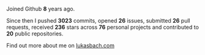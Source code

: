 Joined Github **8** years ago.

Since then I pushed **3023** commits, opened **26** issues, submitted **26** pull requests, received **236** stars across **76** personal projects and contributed to **20** public repositories.

Find out more about me on [lukasbach.com](https://lukasbach.com)
